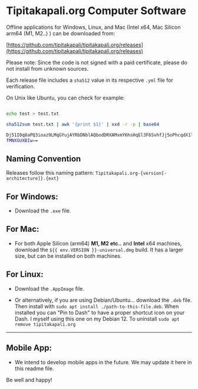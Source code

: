 # Tipitakapali.org Computer Software

Offline applications for Windows, Linux, and Mac (Intel x64, Mac Silicon arm64 (M1, M2..) ) can be downloaded from:

[https://github.com/tipitakapali/tipitakapali.org/releases](https://github.com/tipitakapali/tipitakapali.org/releases)

Please note: Since the code is not signed with a paid certificate, please do not install from unknown sources.

Each release file includes a `sha512` value in its respective `.yml` file for verification.

On Unix like Ubuntu, you can check for example:

```bash 

echo test > test.txt       

sha512sum test.txt | awk '{print $1}' | xxd -r -p | base64 

Dj51I0q8aPQ3ioaz9LMqGYujAYRbDNblAQbodDRXAMxmY6hsHqEl3F6SvhfJj5oPhcqdX1ldsgEv
fMNXGUXBIw==

```

## Naming Convention

Releases follow this naming pattern: `Tipitakapali.org-{version[-architecture]}.{ext}`

## For Windows:

- Download the `.exe` file.

## For Mac:

- For both Apple Silicon (arm64) **M1, M2 etc..** and **Intel** x64 machines, download the `${{ env.VERSION }}-universal.dmg` build. It has a larger size, but can be installed on both machines. 

## For Linux:

- Download the `.AppImage` file.

- Or alternatively, if you are using Debian/Ubuntu... download the `.deb` file. Then install with `sudo apt install ./path-to-this-file.deb`. When installed you can "Pin to Dash" to have a proper shortcut icon on your Dash. I myself using this one on my Debian 12. To uninstall `sudo apt remove tipitakapali.org` 



---

## Mobile App:

- We intend to develop mobile apps in the future. We may update it here in this readme file.


Be well and happy!